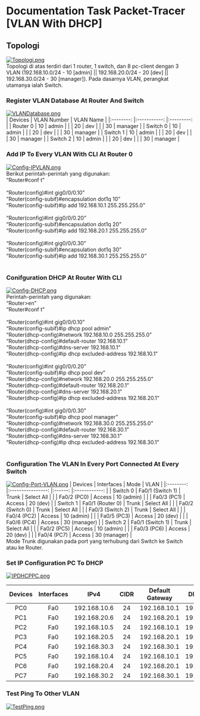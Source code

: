 # Documentation Task Packet-Tracer [VLAN With DHCP]
## Topologi
[![Topologi.png](https://i.postimg.cc/Jn4Wj82G/Topologi.png)](https://postimg.cc/QBPPr2s3)
<br>
Topologi di atas terdiri dari 1 router, 1 switch, dan 8 pc-client dengan 3 VLAN (192.168.10.0/24 - 10 [admin] || 192.168.20.0/24 - 20 [dev] || 192.168.30.0/24 - 30 [manager]). Pada dasarnya VLAN, perangkat utamanya ialah Switch.

### Register VLAN Database At Router And Switch
[![VLANDatabase.png](https://i.postimg.cc/qM90S9z5/VLANDatabase.png)](https://postimg.cc/rKCvtZG1)
<br>
|  Devices 	| VLAN Number 	| VLAN Name 	|
|:--------:	|:-----------:	|:---------:	|
| Router 0 	|      10     	|   admin   	|
|          	|      20     	|    dev    	|
|          	|      30     	|  manager  	|
| Switch 0 	|      10     	|   admin   	|
|          	|      20     	|    dev    	|
|          	|      30     	|  manager  	|
| Switch 1 	|      10     	|   admin   	|
|          	|      20     	|    dev    	|
|          	|      30     	|  manager  	|
| Switch 2 	|      10     	|   admin   	|
|          	|      20     	|    dev    	|
|          	|      30     	|  manager  	|

### Add IP To Every VLAN With CLI At Router 0
[![Config-IPVLAN.png](https://i.postimg.cc/J7YRcymm/Config-IPVLAN.png)](https://postimg.cc/py8NPLp1)
<br>
Berikut perintah-perintah yang digunakan:<br>
    “Router#conf t”<br>
    <br>
    “Router(config)#int gig0/0/0.10”<br>
    “Router(config-subif)#encapsulation dot1q 10”<br>
    “Router(config-subif)#ip add 192.168.10.1 255.255.255.0”<br>
    <br>
    “Router(config)#int gig0/0/0.20”<br>
    “Router(config-subif)#encapsulation dot1q 20”<br>
    “Router(config-subif)#ip add 192.168.20.1 255.255.255.0”<br>
    <br>
    “Router(config)#int gig0/0/0.30”<br>
    “Router(config-subif)#encapsulation dot1q 30”<br>
    “Router(config-subif)#ip add 192.168.30.1 255.255.255.0”<br>
    <br>
### Conifguration DHCP At Router With CLI
[![Config-DHCP.png](https://i.postimg.cc/g28dWNhk/Config-DHCP.png)](https://postimg.cc/pmW3QQkg)
<br>Perintah-perintah yang digunakan:<br>
    “Router>en”<br>
    “Router#conf t”<br>
    <br>
    “Router(config)#int gig0/0/0.10”<br>
    “Router(config-subif)#ip dhcp pool admin”<br>
    “Router(dhcp-config)#network 192.168.10.0 255.255.255.0”<br>
    “Router(dhcp-config)#default-router 192.168.10.1”<br>
    “Router(dhcp-config)#dns-server 192.168.10.1”<br>
    “Router(dhcp-config)#ip dhcp excluded-address 192.168.10.1”<br>
    <br>
    “Router(config)#int gig0/0/0.20”<br>
    “Router(config-subif)#ip dhcp pool dev”<br>
    “Router(dhcp-config)#network 192.168.20.0 255.255.255.0”<br>
    “Router(dhcp-config)#default-router 192.168.20.1”<br>
    “Router(dhcp-config)#dns-server 192.168.20.1”<br>
    “Router(dhcp-config)#ip dhcp excluded-address 192.168.20.1”<br>
    <br>
    “Router(config)#int gig0/0/0.30”<br>
    “Router(config-subif)#ip dhcp pool manager”<br>
    “Router(dhcp-config)#network 192.168.30.0 255.255.255.0”<br>
    “Router(dhcp-config)#default-router 192.168.30.1”<br>
    “Router(dhcp-config)#dns-server 192.168.30.1”<br>
    “Router(dhcp-config)#ip dhcp excluded-address 192.168.30.1”<br>
    <br>
### Configuration The VLAN In Every Port Connected At Every Switch
[![Config-Port-VLAN.png](https://i.postimg.cc/jjhbW2vp/Config-Port-VLAN.png)](https://postimg.cc/1g4T29kB)
|  Devices 	|    Interfaces    	|  Mode  	|     VLAN     	|
|:--------:	|:----------------:	|:------:	|:------------:	|
| Switch 0 	| Fa0/1 (Switch 1) 	|  Trunk 	|  Select All  	|
|          	|    Fa0/2 (PC0)   	| Access 	|  10 (admin)  	|
|          	|    Fa0/3 (PC1)   	| Access 	|   20 (dev)   	|
| Switch 1 	| Fa0/1 (Router 0) 	|  Trunk 	|  Select All  	|
|          	| Fa0/2 (Switch 0) 	|  Trunk 	|  Select All  	|
|          	| Fa0/3 (Switch 2) 	|  Trunk 	|  Select All  	|
|          	|    Fa0/4 (PC2)   	| Access 	|  10 (admin)  	|
|          	|    Fa0/5 (PC3)   	| Access 	|   20 (dev)   	|
|          	|    Fa0/6 (PC4)   	| Access 	| 30 (manager) 	|
| Switch 2 	| Fa0/1 (Switch 1) 	|  Trunk 	|  Select All  	|
|          	|    Fa0/2 (PC5)   	| Access 	|  10 (admin)  	|
|          	|    Fa0/3 (PC6)   	| Access 	|   20 (dev)   	|
|          	|    Fa0/4 (PC7)   	| Access 	| 30 (manager) 	|
<br>
Mode Trunk digunakan pada port yang terhubung dari Switch ke Switch atau ke Router.

### Set IP Configuration PC To DHCP
[![IPDHCPPC.png](https://i.postimg.cc/NfyBNgfX/IPDHCPPC.png)](https://postimg.cc/zV1svYhD)

| Devices 	| Interfaces 	|     IPv4     	| CIDR 	| Default Gateway 	|  DNS Server  	|
|:-------:	|:----------:	|:------------:	|:----:	|:---------------:	|:------------:	|
|   PC0   	|     Fa0    	| 192.168.10.6 	|  24  	|   192.168.10.1  	| 192.168.10.1 	|
|   PC1   	|     Fa0    	| 192.168.20.6 	|  24  	|   192.168.20.1  	| 192.168.20.1 	|
|   PC2   	|     Fa0    	| 192.168.10.5 	|  24  	|   192.168.10.1  	| 192.168.10.1 	|
|   PC3   	|     Fa0    	| 192.168.20.5 	|  24  	|   192.168.20.1  	| 192.168.20.1 	|
|   PC4   	|     Fa0    	| 192.168.30.3 	|  24  	|   192.168.30.1  	| 192.168.30.1 	|
|   PC5   	|     Fa0    	| 192.168.10.4 	|  24  	|   192.168.10.1  	| 192.168.10.1 	|
|   PC6   	|     Fa0    	| 192.168.20.4 	|  24  	|   192.168.20.1  	| 192.168.20.1 	|
|   PC7   	|     Fa0    	| 192.168.30.2 	|  24  	|   192.168.30.1  	| 192.168.30.1 	|

### Test Ping To Other VLAN
[![TestPing.png](https://i.postimg.cc/R0mmVK11/TestPing.png)](https://postimg.cc/hX262J5h)
